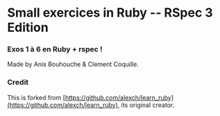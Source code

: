 Small exercices in Ruby -- RSpec 3 Edition
==========

### Exos 1 à 6 en Ruby + rspec !

Made by Anis Bouhouche & Clement Coquille.



### Credit

This is forked from [https://github.com/alexch/learn_ruby](https://github.com/alexch/learn_ruby), its original creator.
